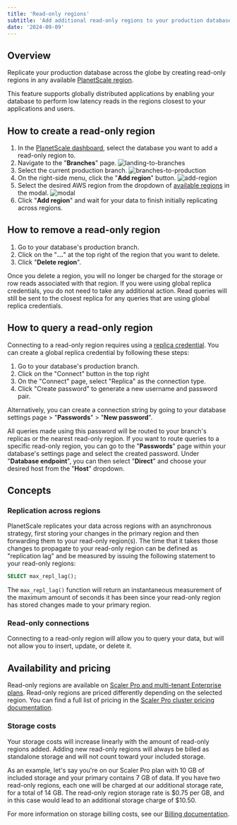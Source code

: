 ```yaml
---
title: 'Read-only regions'
subtitle: 'Add additional read-only regions to your production database.'
date: '2024-09-09'
---
```


## Overview

Replicate your production database across the globe by creating read-only regions in any available [PlanetScale region](/docs/concepts/regions).

This feature supports globally distributed applications by enabling your database to perform low latency reads in the regions closest to your applications and users.

## How to create a read-only region

1. In the [PlanetScale dashboard](https://app.planetscale.com), select the database you want to add a read-only region to.
2. Navigate to the "**Branches**" page.
   ![landing-to-branches](/assets/docs/concepts/read-only-regions/landing-to-branches.png)
3. Select the current production branch.
   ![branches-to-production](/assets/docs/concepts/read-only-regions/branches-to-production.png)
4. On the right-side menu, click the "**Add region**" button.
   ![add-region](/assets/docs/concepts/read-only-regions/add-region.png)
5. Select the desired AWS region from the dropdown of [available regions](/docs/concepts/regions) in the modal.
   ![modal](/assets/docs/concepts/read-only-regions/modal.png)
6. Click "**Add region**" and wait for your data to finish initially replicating across regions.

## How to remove a read-only region

1. Go to your database's production branch.
2. Click on the "**...**" at the top right of the region that you want to delete.
3. Click "**Delete region**".

Once you delete a region, you will no longer be charged for the storage or row reads associated with that region. If you were using global replica credentials, you do not need to take any additional action. Read queries will still be sent to the closest replica for any queries that are using global replica credentials.

## How to query a read-only region

Connecting to a read-only region requires using a [replica credential](/docs/concepts/replicas). You can create a global replica credential by following these steps:

1. Go to your database's production branch.
2. Click on the "Connect" button in the top right
3. On the "Connect" page, select "Replica" as the connection type.
4. Click "Create password" to generate a new username and password pair.

Alternatively, you can create a connection string by going to your database settings page > "**Passwords**" > "**New password**".

All queries made using this password will be routed to your branch's replicas or the nearest read-only region. If you want to route queries to a specific read-only region, you can go to the "**Passwords**" page within your database's settings page and select the created password. Under "**Database endpoint**", you can then select "**Direct**" and choose your desired host from the "**Host**" dropdown.

## Concepts

### Replication across regions

PlanetScale replicates your data across regions with an asynchronous strategy, first storing your changes in the primary region and then forwarding them to your read-only region(s). The time that it takes those changes to propagate to your read-only region can be defined as "replication lag" and be measured by issuing the following statement to your read-only regions:

```sql
SELECT max_repl_lag();
```

The `max_repl_lag()` function will return an instantaneous measurement of the maximum amount of seconds it has been since your read-only region has stored changes made to your primary region.

### Read-only connections

Connecting to a read-only region will allow you to query your data, but will not allow you to insert, update, or delete it.

## Availability and pricing

Read-only regions are available on [Scaler Pro and multi-tenant Enterprise plans](/docs/concepts/planetscale-plans). Read-only regions are priced differently depending on the selected region. You can find a full list of pricing in the [Scaler Pro cluster pricing documentation](/docs/concepts/scaler-pro-cluster-pricing).

### Storage costs

Your storage costs will increase linearly with the amount of read-only regions added.
Adding new read-only regions will always be billed as standalone storage and will not count toward your included storage.

As an example, let's say you're on our Scaler Pro plan with 10 GB of included storage and your primary contains 7 GB of data.
If you have two read-only regions, each one will be charged at our additional storage rate, for a total of 14 GB.
The read-only region storage rate is $0.75 per GB, and in this case would lead to an additional storage charge of $10.50.

For more information on storage billing costs, see our [Billing documentation](/docs/concepts/billing#planetscale-plans).
